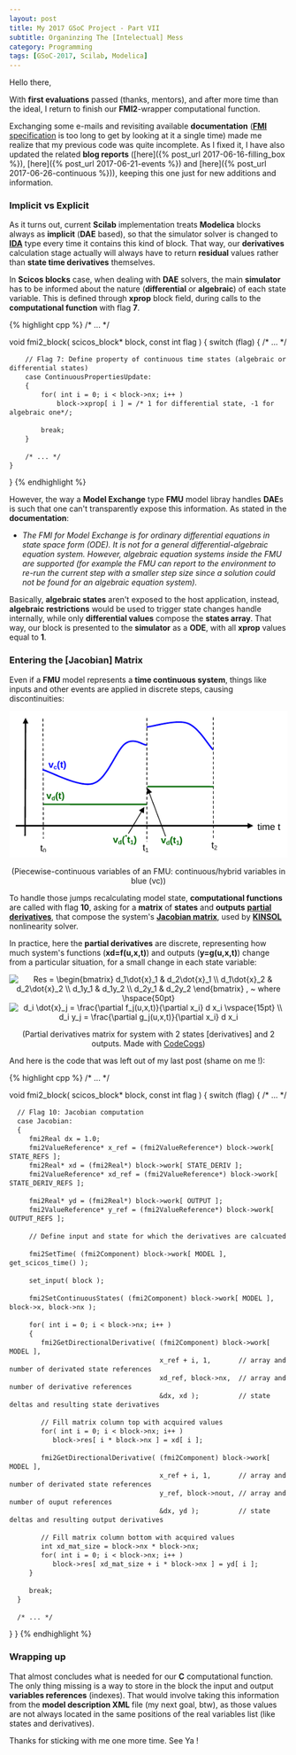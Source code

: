```yaml
---
layout: post
title: My 2017 GSoC Project - Part VII
subtitle: Organinzing The [Intelectual] Mess
category: Programming
tags: [GSoC-2017, Scilab, Modelica]
--- 
```


Hello there,

With **first evaluations** passed (thanks, mentors), and after more time than the ideal, I return to finish our **FMI2**-wrapper computational function.

Exchanging some e-mails and revisiting available **documentation** ([**FMI** specification](https://svn.modelica.org/fmi/branches/public/specifications/v2.0/FMI_for_ModelExchange_and_CoSimulation_v2.0.pdf) is too long to get by looking at it a single time) made me realize that my previous code was quite incomplete. As I fixed it, I have also updated the related **blog reports** ([here]({% post_url 2017-06-16-filling_box %}), [here]({% post_url 2017-06-21-events %}) and [here]({% post_url 2017-06-26-continuous %})), keeping this one just for new additions and information.

### Implicit vs Explicit

As it turns out, current **Scilab** implementation treats **Modelica** blocks always as **implicit** (**DAE** based), so that the simulator solver is changed to [**IDA**](https://computation.llnl.gov/projects/sundials/ida) type every time it contains this kind of block. That way, our **derivatives** calculation stage actually will always have to return **residual** values rather than **state time derivatives** themselves.

In **Scicos blocks** case, when dealing with **DAE** solvers, the main **simulator** has to be informed about the nature (**differential** or **algebraic**) of  each state variable. This is defined through **xprop** block field, during calls to the **computational function** with flag **7**.

{% highlight cpp %}
/* ... */

void fmi2_block( scicos_block* block, const int flag )
{
    switch (flag)
    {
        /* ... */
  
        // Flag 7: Define property of continuous time states (algebraic or differential states)
        case ContinuousPropertiesUpdate:
        {       
            for( int i = 0; i < block->nx; i++ )
                block->xprop[ i ] = /* 1 for differential state, -1 for algebraic one*/;
            
            break;
        }
    
        /* ... */
    }
}
{% endhighlight %}

However, the way a **Model Exchange** type **FMU** model libray handles **DAE**s is such that one can't transparently expose this information. As stated in the **documentation**:

- *The FMI for Model Exchange is for ordinary differential equations in state space form (ODE). It is not for a general differential-algebraic equation system. However, algebraic equation systems inside the FMU are supported (for example the FMU can report to the environment to re-run the current step with a smaller step size since a solution could not be found for an algebraic equation system).*

Basically, **algebraic states** aren't exposed to the host application, instead, **algebraic restrictions** would be used to trigger state changes handle internally, while only **differential values** compose the **states array**. That way, our block is presented to the **simulator** as a **ODE**, with all **xprop** values equal to **1**. 

### Entering the [Jacobian] Matrix

Even if a **FMU** model represents a **time continuous system**, things like inputs and other events are applied in discrete steps, causing discontinuities:

<p align="center">
  <img src="/img/continuous_discrete_time.png">
</p>
<p align="center">
  (Piecewise-continuous variables of an FMU: continuous/hybrid variables in blue (vc))
</p>

To handle those jumps recalculating model state, **computational functions** are called with flag **10**, asking for a **matrix** of **states** and **outputs** [**partial derivatives**](https://en.wikipedia.org/wiki/Partial_derivative), that compose the system's [**Jacobian matrix**](https://en.wikipedia.org/wiki/Jacobian_matrix_and_determinant), used by [**KINSOL**](https://computation.llnl.gov/projects/sundials/kinsol) nonlinearity solver.

In practice, here the **partial derivatives** are discrete, representing how much system's functions (**xd=f(u,x,t)**) and outputs (**y=g(u,x,t)**) change from a particular situation, for a small change in each state variable:

<p align="center">
  <img src="https://latex.codecogs.com/gif.latex?\dpi{150}&space;Res&space;=&space;\begin{bmatrix}&space;d_1\dot{x}_1&space;&&space;d_2\dot{x}_1&space;\\&space;d_1\dot{x}_2&space;&&space;d_2\dot{x}_2&space;\\&space;d_1y_1&space;&&space;d_1y_2&space;\\&space;d_2y_1&space;&&space;d_2y_2&space;\end{bmatrix}&space;,&space;~&space;where&space;\hspace{50pt}" title="Res = \begin{bmatrix} d_1\dot{x}_1 & d_2\dot{x}_1 \\ d_1\dot{x}_2 & d_2\dot{x}_2 \\ d_1y_1 & d_1y_2 \\ d_2y_1 & d_2y_2 \end{bmatrix} , ~ where \hspace{50pt}" />
  <img src="https://latex.codecogs.com/gif.latex?\dpi{150}&space;d_i&space;\dot{x}_j&space;=&space;\frac{\partial&space;f_j(u,x,t)}{\partial&space;x_i}&space;d&space;x_i&space;\vspace{15pt}&space;\\&space;d_i&space;y_j&space;=&space;\frac{\partial&space;g_j(u,x,t)}{\partial&space;x_i}&space;d&space;x_i" title="d_i \dot{x}_j = \frac{\partial f_j(u,x,t)}{\partial x_i} d x_i \vspace{15pt} \\ d_i y_j = \frac{\partial g_j(u,x,t)}{\partial x_i} d x_i" />
</p>
<p align="center">
  (Partial derivatives matrix for system with 2 states [derivatives] and 2 outputs. Made with <a href="https://www.codecogs.com/latex/eqneditor.php">CodeCogs</a>)
</p>

And here is the code that was left out of my last post (shame on me !):

{% highlight cpp %}
/* ... */

void fmi2_block( scicos_block* block, const int flag )
{
   switch (flag)
   {
      /* ... */
  
      // Flag 10: Jacobian computation
      case Jacobian:
      {
         fmi2Real dx = 1.0;
         fmi2ValueReference* x_ref = (fmi2ValueReference*) block->work[ STATE_REFS ];
         fmi2Real* xd = (fmi2Real*) block->work[ STATE_DERIV ];
         fmi2ValueReference* xd_ref = (fmi2ValueReference*) block->work[ STATE_DERIV_REFS ];
           
         fmi2Real* yd = (fmi2Real*) block->work[ OUTPUT ];
         fmi2ValueReference* y_ref = (fmi2ValueReference*) block->work[ OUTPUT_REFS ];
            
         // Define input and state for which the derivatives are calcuated
            
         fmi2SetTime( (fmi2Component) block->work[ MODEL ], get_scicos_time() );
            
         set_input( block );
            
         fmi2SetContinuousStates( (fmi2Component) block->work[ MODEL ], block->x, block->nx );
            
         for( int i = 0; i < block->nx; i++ )
         {
            fmi2GetDirectionalDerivative( (fmi2Component) block->work[ MODEL ],
                                          x_ref + i, 1,       // array and number of derivated state references 
                                          xd_ref, block->nx,  // array and number of derivative references
                                          &dx, xd );          // state deltas and resulting state derivatives
                
            // Fill matrix column top with acquired values
            for( int i = 0; i < block->nx; i++ )
               block->res[ i * block->nx ] = xd[ i ];
                
            fmi2GetDirectionalDerivative( (fmi2Component) block->work[ MODEL ],
                                          x_ref + i, 1,       // array and number of derivated state references 
                                          y_ref, block->nout, // array and number of ouput references
                                          &dx, yd );          // state deltas and resulting output derivatives
                
            // Fill matrix column bottom with acquired values
            int xd_mat_size = block->nx * block->nx;
            for( int i = 0; i < block->nx; i++ )
               block->res[ xd_mat_size + i * block->nx ] = yd[ i ];
         }
            
         break;
      }
    
      /* ... */
   }
}
{% endhighlight %}


### Wrapping up

That almost concludes what is needed for our **C** computational function. The only thing missing is a way to store in the block the input and output **variables references** (indexes). That would involve taking this information from the **model description XML** file (my next goal, btw), as those values are not always located in the same positions of the real variables list (like states and derivatives).  

Thanks for sticking with me one more time. See Ya !
